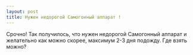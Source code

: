 ```yaml
---
layout: post 
title: Нужен недорогой Самогонный аппарат ! 
--- 
```

Срочно! Так получилось, что нужен недорогой Самогонный аппарат и желательно как можно скорее, максимум 2-3 дня подожду. Где взять можно?